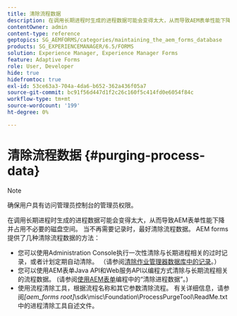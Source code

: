 ```yaml
---
title: 清除流程数据
description: 在调用长期进程时生成的进程数据可能会变得太大，从而导致AEM表单性能下降并占用不必要的磁盘空间。 了解如何清除流程数据。
contentOwner: admin
content-type: reference
geptopics: SG_AEMFORMS/categories/maintaining_the_aem_forms_database
products: SG_EXPERIENCEMANAGER/6.5/FORMS
solution: Experience Manager, Experience Manager Forms
feature: Adaptive Forms
role: User, Developer
hide: true
hidefromtoc: true
exl-id: 53ce63a3-704a-4da6-b652-362a436f05a7
source-git-commit: bc91f56d447d1f2c26c160f5c414fd0e6054f84c
workflow-type: tm+mt
source-wordcount: '199'
ht-degree: 0%

---
```


# 清除流程数据 {#purging-process-data}

>[!NOTE]
> 
> 确保用户具有访问管理员控制台的管理员权限。

在调用长期进程时生成的进程数据可能会变得太大，从而导致AEM表单性能下降并占用不必要的磁盘空间。 当不再需要记录时，最好清除流程数据。 AEM forms提供了几种清除流程数据的方法：

* 您可以使用Administration Console执行一次性清除与长期进程相关的过时记录，或者计划定期自动清除。 （请参阅[清除作业管理器数据库中的记录](/help/forms/using/admin-help/purge-records-job-manager-database.md#purge-records-from-the-job-manager-database)。）
* 您可以使用AEM表单Java API和Web服务API以编程方式清除与长期流程相关的流程数据。 (请参阅[使用AEM表单](https://www.adobe.com/go/learn_aemforms_programming_63)编程中的“清除进程数据”。)
* 使用流程清除工具，根据流程名称和其它参数清除流程。 有关详细信息，请参阅&#x200B;*[aem_forms root]*\sdk\misc\Foundation\ProcessPurgeTool\ReadMe.txt中的进程清除工具自述文件。
